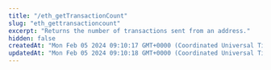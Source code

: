 ```yaml
---
title: "/eth_getTransactionCount"
slug: "eth_gettransactioncount"
excerpt: "Returns the number of transactions sent from an address."
hidden: false
createdAt: "Mon Feb 05 2024 09:10:17 GMT+0000 (Coordinated Universal Time)"
updatedAt: "Mon Feb 05 2024 09:10:18 GMT+0000 (Coordinated Universal Time)"
---
```


